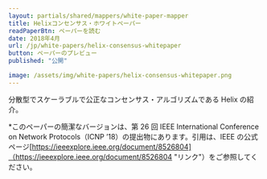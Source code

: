 ```yaml
---
layout: partials/shared/mappers/white-paper-mapper
title: Helixコンセンサス・ホワイトペーパー
readPaperBtn: ペーパーを読む
date: 2018年4月
url: /jp/white-papers/helix-consensus-whitepaper
button: ペーパーのプレビュー
published: "公開"

image: /assets/img/white-papers/helix-consensus-whitepaper.png
---
```


分散型でスケーラブルで公正なコンセンサス・アルゴリズムである Helix の紹介。

\*このペーパーの簡潔なバージョンは、第 26 回 IEEE International Conference on Network Protocols（ICNP ’18）の提出物にあります。引用は、IEEE の公式ページ[https://ieeexplore.ieee.org/document/8526804]（https://ieeexplore.ieee.org/document/8526804 "リンク"）をご参照してください。
